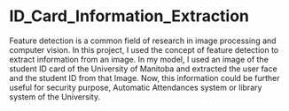 # ID_Card_Information_Extraction

Feature detection is a common field of research in image processing and computer vision. In this project, I used the concept of feature detection to extract information from an image. In my model, I used an image of the student ID card of the University of Manitoba and extracted the user face and the student ID from that Image. Now, this information could be further useful for security purpose, Automatic Attendances system or library system of the University.
